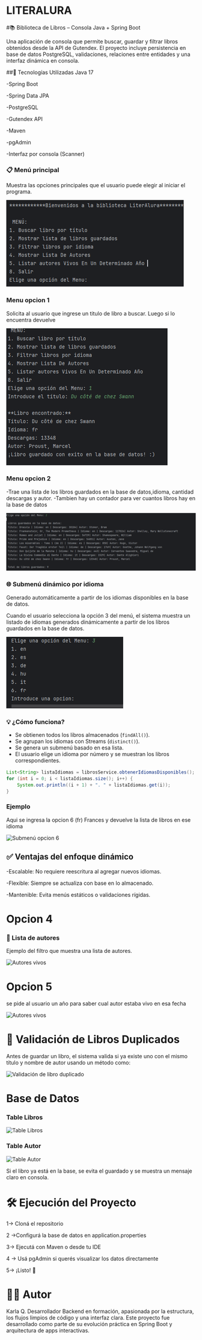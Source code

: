 # LITERALURA


#📚 Biblioteca de Libros – Consola Java + Spring Boot

Una aplicación de consola que permite buscar, guardar y filtrar libros obtenidos desde la API de Gutendex. 
El proyecto incluye persistencia en base de datos PostgreSQL, validaciones, relaciones entre entidades y una interfaz dinámica en consola.

##🧪 Tecnologías Utilizadas
Java 17

-Spring Boot

-Spring Data JPA

-PostgreSQL

-Gutendex API

-Maven

-pgAdmin

-Interfaz por consola (Scanner)

### 📋 Menú principal
Muestra las opciones principales que el usuario puede elegir al iniciar el programa.

![Menú principal en consola](img/menu.png)

### Menu opcion 1
Solicita al usuario que ingrese un titulo de libro a buscar.
Luego si lo encuentra devuelve 

![Submenú de idiomas](img/menu1.png)

### Menu opcion 2

-Trae una lista de los libros guardados en la base de datos,idioma, cantidad descargas y autor.
-Tambien hay un contador para ver cuantos libros hay en la base de datos

![Menu Opcion 2](img/menu2.png)


### 🌐 Submenú dinámico por idioma
Generado automáticamente a partir de los idiomas disponibles en la base de datos.

Cuando el usuario selecciona la opción 3 del menú, el sistema muestra un listado de idiomas generados dinámicamente a partir de los libros guardados en la base de datos.

![Submenú de idiomas](img/menu3.png)

### 💡 ¿Cómo funciona?

- Se obtienen todos los libros almacenados (`findAll()`).
- Se agrupan los idiomas con Streams (`distinct()`).
- Se genera un submenú basado en esa lista.
- El usuario elige un idioma por número y se muestran los libros correspondientes.

```java
List<String> listaIdiomas = librosService.obtenerIdiomasDisponibles();
for (int i = 0; i < listaIdiomas.size(); i++) {
    System.out.println((i + 1) + ". " + listaIdiomas.get(i));
}
````
### Ejemplo

Aqui se ingresa la opcion 6 (fr) Frances y devuelve la lista de libros en ese idioma

![Submenú opcion 6](img/submenu.png)

## ✅ Ventajas del enfoque dinámico
-Escalable: No requiere reescritura al agregar nuevos idiomas.

-Flexible: Siempre se actualiza con base en lo almacenado.

-Mantenible: Evita menús estáticos o validaciones rígidas.

# Opcion 4

### 🧓 Lista de autores
Ejemplo del filtro que muestra una lista de  autores.

![Autores vivos](img/menu4.png)

# Opcion 5 
se pide al usuario un año para saber cual autor estaba vivo en esa fecha

![Autores vivos](img/menu5.png)


# 🔄 Validación de Libros Duplicados
Antes de guardar un libro, el sistema valida si ya existe uno con el mismo título y nombre de autor usando un método como:

![Validación de libro duplicado](img/duplicado.png)

# Base de Datos 

### Table Libros

![Table Libros](img/libros.png)

### Table Autor

![Table Autor](img/autor.png)

Si el libro ya está en la base, se evita el guardado y se muestra un mensaje claro en consola.

# 🛠️ Ejecución del Proyecto
1-> Cloná el repositorio

2 ->Configurá la base de datos en application.properties

3->
Ejecutá con Maven o desde tu IDE

4 -> Usá pgAdmin si querés visualizar los datos directamente

5-> ¡Listo! 🎉

# 👨‍💻 Autor
Karla Q. Desarrollador Backend en formación, apasionada por la estructura, los flujos limpios de código y una interfaz clara. Este proyecto fue desarrollado como parte de su evolución práctica en Spring Boot y arquitectura de apps interactivas.





